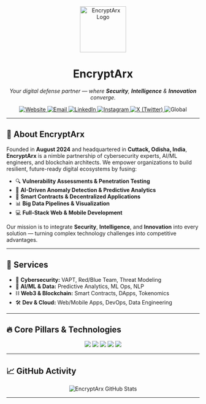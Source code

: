 <div align="center">
  <img src="https://github.com/EncryptArx/encryptarx-website/blob/main/public/logo512.png" alt="EncryptArx Logo" width="120" />
  <h1>EncryptArx</h1>
  <p><em>Your digital defense partner — where <strong>Security</strong>, <strong>Intelligence</strong> & <strong>Innovation</strong> converge.</em></p>

  <!-- Social & Contact Badges -->
  <p>
    <a href="https://www.encryptarx.in/">
      <img alt="Website" src="https://img.shields.io/badge/Website-EncryptArx-0A192F?logo=Google-Chrome&logoColor=white" />
    </a>
    <a href="mailto:support@encryptarx.in">
      <img alt="Email" src="https://img.shields.io/badge/contact@encryptarx.in-D14836?logo=gmail&logoColor=white" />
    </a>
    <a href="https://linkedin.com/company/encryptarx">
      <img alt="LinkedIn" src="https://img.shields.io/badge/LinkedIn-EncryptArx-0077B5?logo=linkedin&logoColor=white" />
    </a>
    <a href="https://www.instagram.com/encryptarx/">
      <img alt="Instagram" src="https://img.shields.io/badge/Instagram-@encryptarx-E4405F?logo=instagram&logoColor=white" />
    </a>
    <a href="https://x.com/encryptarxx">
      <img alt="X (Twitter)" src="https://img.shields.io/badge/X-@encryptarxx-000000?logo=twitter&logoColor=white" />
    </a>
    <span>
      <img alt="Global" src="https://img.shields.io/badge/Location-Global%20%2F%20Remote-4AB857?logo=earth&logoColor=white" />
    </span>
  </p>
</div>


---

## 🚀 About EncryptArx  

Founded in **August 2024** and headquartered in **Cuttack, Odisha, India**, **EncryptArx** is a nimble partnership of cybersecurity experts, AI/ML engineers, and blockchain architects. We empower organizations to build resilient, future-ready digital ecosystems by fusing:

- 🔍 **Vulnerability Assessments & Penetration Testing**  
- 🤖 **AI-Driven Anomaly Detection & Predictive Analytics**  
- 🔗 **Smart Contracts & Decentralized Applications**  
- 📊 **Big Data Pipelines & Visualization**  
- 💻 **Full-Stack Web & Mobile Development**

Our mission is to integrate **Security**, **Intelligence**, and **Innovation** into every solution — turning complex technology challenges into competitive advantages.

---

## 💼 Services

- 🔐 **Cybersecurity:** VAPT, Red/Blue Team, Threat Modeling  
- 🧠 **AI/ML & Data:** Predictive Analytics, ML Ops, NLP  
- ⛓️ **Web3 & Blockchain:** Smart Contracts, DApps, Tokenomics  
- 🛠️ **Dev & Cloud:** Web/Mobile Apps, DevOps, Data Engineering
---


## 🔥 Core Pillars & Technologies

<div align="center">
  <img src="https://img.shields.io/badge/Cybersecurity-Expertise-ff4757?logo=fortinet&logoColor=white" />
  <img src="https://img.shields.io/badge/AI/ML-Intelligence-3742fa?logo=tensorflow&logoColor=white" />
  <img src="https://img.shields.io/badge/Web3-Blockchain-8e44ad?logo=ethereum&logoColor=white" />
  <img src="https://img.shields.io/badge/Data-Engineering-2ed573?logo=apache-spark&logoColor=white" />
  <img src="https://img.shields.io/badge/Full--Stack-Development-ffa501?logo=javascript&logoColor=white" />
</div>

---

## 📈 GitHub Activity

<div align="center">
  <img src="https://github-readme-stats.vercel.app/api?username=EncryptArx&show_icons=true&theme=dark&count_private=true" alt="EncryptArx GitHub Stats" />
</div>

---
